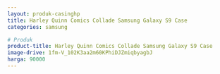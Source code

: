 ```yaml
---
layout: produk-casinghp
title: Harley Quinn Comics Collade Samsung Galaxy S9 Case
categories: samsung

# Produk
product-title: Harley Quinn Comics Collade Samsung Galaxy S9 Case
image-drive: 1fm-V_102K3aa2m60KPhiDJZmiqbyagbJ
harga: 90000
---
```

